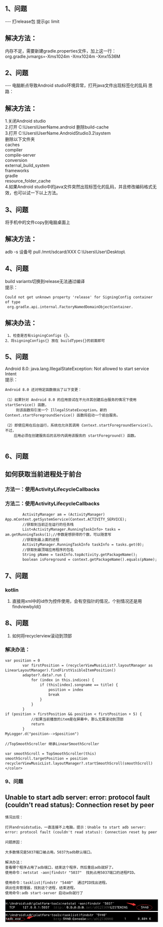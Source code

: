 ## 1、问题
--- 打release包 提示gc limit<br>
## 解决方法：
内存不足，需要新建gradle.properties文件，加上这一行：<br>org.gradle.jvmargs=-Xms1024m -Xmx1024m -Xmx1536M

## 2、问题
--- 电脑断点导致Android studio环境异常，打开java文件出现标签化的乱码
思路：

## 解决方法：

1.关闭Android studio<br>
2.打开 C:\Users\UserName.android 删除build-cache<br>
3.打开 C:\Users\UserName.AndroidStudio3.2\system<br>
删除以下文件夹<br>
caches<br>
compiler<br>
compile-server<br>
conversion<br>
external_build_system<br>
frameworks<br>
gradle<br>
resource_folder_cache<br>
4.如果Android studio中的java文件突然出现标签化的乱码，并且修改编码格式无效，也可以试一下以上方法。

## 3、问题
将手机中的文件copy到电脑桌面上
## 解决方法：
adb -s 设备号 pull /mnt/sdcard/XXX C:\Users\User\Desktop\

## 4、问题
build variants切换到release无法通过编译<br>
提示：<br>
```
Could not get unknown property 'release' for SigningConfig container of type
 org.gradle.api.internal.FactoryNamedDomainObjectContainer.
```
## 解决办法：
` 1、检查是否有signingConfigs {}。`<br>
`2、将signingConfigs{} 放在 buildTypes{}的前面即可`

## 5、问题
Android 8.0: java.lang.IllegalStateException: Not allowed to start service Intent<br>
提示：<br>
```
Android 8.0 还对特定函数做出了以下变更：
 
（1）如果针对 Android 8.0 的应用尝试在不允许其创建后台服务的情况下使用 startService() 函数，
     则该函数将引发一个 IllegalStateException。新的 Context.startForegroundService() 函数将启动一个前台服务。
 
（2）即使应用在后台运行，系统也允许其调用 Context.startForegroundService()。不过，
    应用必须在创建服务后的五秒内调用该服务的 startForeground() 函数。
```
```
```

## 6、问题
## 如何获取当前进程处于前台
### 方法一：使用ActivityLifecycleCallbacks
### 方法二：使用ActivityLifecycleCallbacks
```
        ActivityManager am = (ActivityManager) App.mContext.getSystemService(Context.ACTIVITY_SERVICE);
        //获取到当前正在运行的任务栈
        List<ActivityManager.RunningTaskInfo> tasks = am.getRunningTasks(1);//参数是想获得的个数，可以随意写
        //获取到最上面的进程
        ActivityManager.RunningTaskInfo taskInfo = tasks.get(0);
        //获取到最顶端应用程序的包名
        String pName = taskInfo.topActivity.getPackageName();
        boolean isForeground = context.getPackageName().equals(pName);
```

## 7、问题
### kotlin
1. 直接用xml中的id作为控件使用，会有空指针的情况，个别情况还是用findviewbyId()

## 8、问题
1. 如何将recyclerview滚动到顶部
### 解决办法：
```
var position = 0
        var firstPosition = (recyclerViewMusicList?.layoutManager as LinearLayoutManager).findFirstVisibleItemPosition()
        adapter?.data?.run {
            for (index in this.indices) {
                if (this[index].songname == title) {
                    position = index
                    break
                }
            }
        }
if (position > firstPosition && position < firstPosition + 5) {
            //如果当前播放的item是在屏幕中，那么无需滚动到顶部
            return
        }
MyLogger.d("position-->$position")

//TopSmoothScroller 继承LinearSmoothScroller

var smoothScroll = TopSmoothScroller(this)
smoothScroll.targetPosition = position
recyclerViewMusicList.layoutManager?.startSmoothScroll(smoothScroll)
</color>
```

### 9、问题
## Unable to start adb server: error: protocol fault (couldn't read status): Connection reset by peer

~~~
情况出现：

打开androidstudio，一直连接不上电脑，提示：Unable to start adb server: error: protocol fault (couldn't read status): Connection reset by peer

问题原因：

大多数情况是5037端口被占用。5037为adb默认端口。

解决办法：
查看哪个程序占用了adb端口，结束这个程序，然后重启adb就好了。
使用命令：netstat -aon|findstr "5037"  找到占用5037端口的进程PID。

使用命令：tasklist|findstr "5440"  通过PID找出进程。
调出任务管理器，找到这个进程，结束进程。
使用命令:adb start-server 启动adb就行了
~~~
![process1](../asset/process1.png)
![process1](../asset/process2.png)
